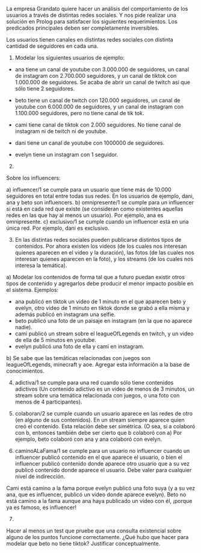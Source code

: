 La empresa Grandato quiere hacer un análisis del comportamiento de los usuarios a través de distintas redes sociales. Y nos pide realizar una solución en Prolog para satisfacer los siguientes requerimientos. Los predicados principales deben ser completamente inversibles.

Los usuarios tienen canales en distintas redes sociales con distinta cantidad de seguidores en cada una.        


1) Modelar los siguientes usuarios de ejemplo:
- ana tiene un canal de youtube con 3.000.000 de seguidores, un canal de instagram con 2.700.000 seguidores, y un canal de tiktok con 1.000.000 de seguidores. Se acaba de abrir un canal de twitch así que sólo tiene 2 seguidores.

- beto tiene un canal de twitch con 120.000 seguidores, un canal de youtube con 6.000.000 de seguidores, y un canal de instagram con 1.100.000 seguidores, pero no tiene canal de tik tok.

- cami tiene canal de tiktok con 2.000 seguidores. No tiene canal de instagram ni de twitch ni de youtube.

- dani tiene un canal de youtube con 1000000 de seguidores.

- evelyn tiene un instagram con 1 seguidor.

2)
Sobre los influencers:

a) influencer/1 se cumple para un usuario que tiene más de 10.000 seguidores en total entre todas sus redes.
En los usuarios de ejemplo, dani, ana y beto son influencers.
b) omnipresente/1 se cumple para un influencer si está en cada red que existe (se consideran como existentes aquellas redes en las que hay al menos un usuario).
Por ejemplo, ana es omnipresente.
c) exclusivo/1 se cumple cuando un influencer está en una única red.
Por ejemplo, dani es exclusivo.


3) En las distintas redes sociales pueden publicarse distintos tipos de contenidos. Por ahora existen los videos (de los cuales nos interesan quienes aparecen en el video y la duración), las fotos (de las cuales nos interesan quienes aparecen en la foto), y los streams (de los cuales nos interesa la temática).

a) Modelar los contenidos de forma tal que a futuro puedan existir otros tipos de contenido y agregarlos debe producir el menor impacto posible en el sistema.
Ejemplos:
* ana publicó en tiktok un video de 1 minuto en el que aparecen beto y evelyn, otro video de 1 minuto en tiktok donde se grabó a ella misma y además publicó en instagram una selfie.
* beto publicó una foto de un paisaje en instagram (en la que no aparece nadie).
* cami publicó un stream sobre el leagueOfLegends en twitch, y un video de ella de 5 minutos en youtube.
* evelyn publicó una foto de ella y cami en instagram.


b) Se sabe que las temáticas relacionadas con juegos son leagueOfLegends, minecraft y aoe. Agregar esta información a la base de conocimientos.


4) adictiva/1 se cumple para una red cuando sólo tiene contenidos adictivos (Un contenido adictivo es un video de menos de 3 minutos, un stream sobre una temática relacionada con juegos, o una foto con menos de 4 participantes).

5) colaboran/2 se cumple cuando un usuario aparece en las redes de otro (en alguno de sus contenidos). En un stream siempre aparece quien creó el contenido.
Esta relación debe ser simétrica. (O sea, si a colaboró con b, entonces también debe ser cierto que b colaboró con a)
Por ejemplo, beto colaboró con ana y ana colaboró con evelyn.

6) caminoALaFama/1 se cumple para un usuario no influencer cuando un influencer publicó contenido en el que aparece el usuario, o bien el influencer publicó contenido donde aparece otro usuario que a su vez publicó contenido donde aparece el usuario. Debe valer para cualquier nivel de indirección.

Cami está camino a la fama porque evelyn publicó una foto suya (y a su vez ana, que es influencer, publicó un video donde aparece evelyn).
Beto no está camino a la fama aunque ana haya publicado un video con él, ¡porque ya es famoso, es influencer!

7)
Hacer al menos un test que pruebe que una consulta existencial sobre alguno de los puntos funcione correctamente.
¿Qué hubo que hacer para modelar que beto no tiene tiktok? Justificar conceptualmente.















